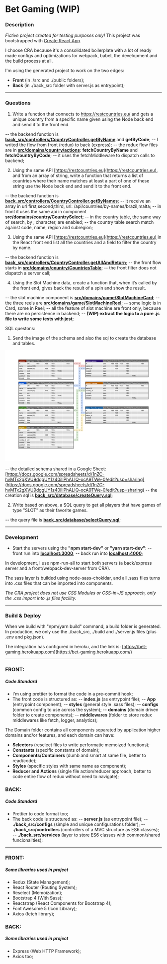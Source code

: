 # Bet Gaming (WIP)

### Description

_Fictive project created for testing purposes only!_
This project was bootstrapped with [Create React App](https://github.com/facebookincubator/create-react-app).

I choose CRA because it's a consolidated boilerplate with a lot of ready made configs and optimizations for webpack, babel, the development and the build process at all.

I'm using the generated project to work on the two edges:

- **Front** (in ./src and ./public folders);
- **Back** (in ./back_src folder with server.js as entrypoint);

---

### Questions

1. Write a function that connects to https://restcountries.eu/ and gets a unique country from a
   specific name given using the Node back end and send it to the front end.

-- the backend function is **[back_src/controllers/CountryController.getByName](https://github.com/mjr-repos/bet-gaming/blob/master/back_src/controllers/CountryController.js#L7)** and **getByCode**;
-- I writed the flow from front (redux) to back (express);
-- the redux flow files are in **[src/domains/country/actions](https://github.com/mjr-repos/bet-gaming/blob/master/src/domains/country/actions)**: **fetchCountryByName** and **fetchCountryByCode**;
-- it uses the fetchMiddleware to dispatch calls to backend;

2. Using the same API [https://restcountries.eu](https://restcountries.eu), and from an array of string, write a function
   that returns a list of countries where their name matches at least a part of one of these string
   use the Node back end and send it to the front end.

-- the backend function is **[back_src/controllers/CountryController.getByNames](https://github.com/mjr-repos/bet-gaming/blob/master/back_src/controllers/CountryController.js#L18)**;
-- it receive an array in url first;second;third, url: /api/countries/by-names/brazil;malta;
-- in front it uses the same api in component **[src/domains/country/CountrySelect](https://github.com/mjr-repos/bet-gaming/blob/master/src/domains/country/CountrySelect.js)**;
-- in the country table, the same way of search, by ; character, are enabled;
-- the country table search match against code, name, region and subregion;

3. Using the same API [https://restcountries.eu](https://restcountries.eu) in the React front end list all the countries
   and a field to filter the country by name.

-- the backend function is **[back_src/controllers/CountryController.getAllAndReturn](https://github.com/mjr-repos/bet-gaming/blob/master/back_src/controllers/CountryController.js#L49)**;
-- the front flow starts in **[src/domains/country/CountriesTable](https://github.com/mjr-repos/bet-gaming/blob/master/src/domains/country/CountriesTable.js)**;
-- the front filter does not dispatch a server call;

4. Using the Slot Machine data, create a function that, when it’s called by the front end, gives back the
   result of a spin and show the result.

-- the slot machine component is **[src/domains/game/SlotMachineCard](https://github.com/mjr-repos/bet-gaming/blob/master/src/domains/game/SlotMachineCard.js)**;
-- the three reels are **[src/domains/game/SlotMachineReel](https://github.com/mjr-repos/bet-gaming/blob/master/src/domains/game/SlotMachineReel.js)**;
-- some logic is in Card, some in Reel;
-- all the feature of slot machine are front only, because there are no persistence in backend;
-- **(WIP) extract the logic to a pure .js file to write some tests with jest**;

SQL questons:

1. Send the image of the schema and also the sql to create the database and tables.

![Database Schema](databaseSchema.png)

-- the detailed schema shared in a Google Sheet: [https://docs.google.com/spreadsheets/d/1nZC-hvMTx2gXVU9dggUY1z40ilIPhALIQ-ocA9TWe-0/edit?usp=sharing](https://docs.google.com/spreadsheets/d/1nZC-hvMTx2gXVU9dggUY1z40ilIPhALIQ-ocA9TWe-0/edit?usp=sharing)
-- the creation sql is **[back_src/database/createQuery.sql](https://github.com/mjr-repos/bet-gaming/blob/master/back_src/database/createQuery.sql)**;

2. Write based on above, a SQL query to get all players that have games of type "SLOT" as their favorite games.

-- the query file is **[back_src/database/selectQuery.sql](https://github.com/mjr-repos/bet-gaming/blob/master/back_src/database/selectQuery.sql)**;

---

### Development

- Start the servers using the **"npm start-dev"** or **"yarn start-dev"**:
  -- front run into **[localhost:3000](http://localhost:3000)**;
  -- back run into **[localhost:4000](http://localhost:4000)**;

In development, I use npm-run-all to start both servers (a back/express server and a front/webpack-dev-server from CRA).

The sass layer is builded using node-sass-chokidar, and all .sass files turns into .css files that can be imported into components.

_The CRA project does not use CSS Modules or CSS-in-JS approach, only the .css import into .js files facility._

---

### Build & Deploy

When we build with "npm/yarn build" command, a build folder is generated.
In production, we only use the ./back_src, ./build and ./server.js files (plus .env and pkg.json).

The integration has configured in heroku, and the link is:
[https://bet-gaming.herokuapp.com](https://bet-gaming.herokuapp.com/)

---

### FRONT:

##### Code Standard

- I'm using prettier to format the code in a pre-commit hook;
- The front code is structured as:
  -- **index.js** (as entrypoint file);
  -- **App** (entrypoint component);
  -- **styles** (general style .sass files);
  -- **configs** (common config to use across the system);
  -- **domains** (domain driven folder to create components);
  -- **middlewares** (folder to store redux middlewares like fetch, logger, analytics);

The Domain folder contains all components separated by application higher domains and/or features, and each domain can have:

- **Selectors** (reselect files to write performatic memoized functions);
- **Constants** (specific constants of domain);
- **Components/Containers** (dumb and smart at same file, better to read/code);
- **Styles** (specific styles with same name as component);
- **Reducer and Actions** (single file action/reducer approach, better to code entire flow of redux without need to navigate);

### BACK:

##### Code Standard

- Prettier to code format too;
- The back code is structured as:
  -- **server.js** (as entrypoint file);
  -- **./back_src/configs** (simple and unique configurations folder);
  -- **./back_src/controllers** (controllers of a MVC structure as ES6 classes);
  -- **./back_src/services** (layer to store ES6 classes with common/shared funcionalities);

---

### FRONT:

##### Some libraries used in project

- Redux (State Management);
- React Router (Routing System);
- Reselect (Memoization);
- Bootstrap 4 (With Sass);
- Reactstrap (React Components for Bootstrap 4);
- Font Awesome 5 (Icon Library);
- Axios (fetch library);

### BACK:

##### Some libraries used in project

- Express (Web HTTP Framework);
- Axios too;
